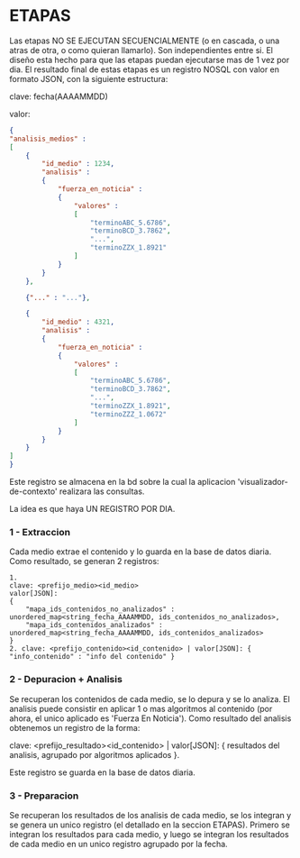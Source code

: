 # ETAPAS
Las etapas NO SE EJECUTAN SECUENCIALMENTE (o en cascada, o una atras de otra, o como quieran llamarlo). Son independientes entre si. El diseño esta hecho para que las etapas puedan ejecutarse mas de 1 vez por dia. El resultado final de estas etapas es un registro NOSQL con valor en formato JSON, con la siguiente estructura:

clave: fecha(AAAAMMDD)

valor:
```json
{
"analisis_medios" : 
[
    {
        "id_medio" : 1234,
        "analisis" :
        {
            "fuerza_en_noticia" : 
            {
                "valores" : 
                [
                    "terminoABC_5.6786",
                    "terminoBCD_3.7862",
                    "...",
                    "terminoZZX_1.8921"
                ]
            }
        }
    },

    {"..." : "..."},

    {
        "id_medio" : 4321,
        "analisis" :
        {
            "fuerza_en_noticia" : 
            {
                "valores" : 
                [
                    "terminoABC_5.6786",
                    "terminoBCD_3.7862",
                    "...",
                    "terminoZZX_1.8921",
                    "terminoZZZ_1.0672"
                ]
            }
        }
    }
]
}
```

Este registro se almacena en la bd sobre la cual la aplicacion 'visualizador-de-contexto' realizara las consultas.

La idea es que haya UN REGISTRO POR DIA.

### 1 - Extraccion
Cada medio extrae el contenido y lo guarda en la base de datos diaria. Como resultado, se generan 2 registros:

    1.
    clave: <prefijo_medio><id_medio>
    valor[JSON]:
    {
        "mapa_ids_contenidos_no_analizados" : unordered_map<string_fecha_AAAAMMDD, ids_contenidos_no_analizados>,
        "mapa_ids_contenidos_analizados" : unordered_map<string_fecha_AAAAMMDD, ids_contenidos_analizados>
    }
    2. clave: <prefijo_contenido><id_contenido> | valor[JSON]: { "info_contenido" : "info del contenido" }

### 2 - Depuracion + Analisis
Se recuperan los contenidos de cada medio, se lo depura y se lo analiza. El analisis puede consistir en aplicar 1 o mas algoritmos al contenido (por ahora, el unico aplicado es 'Fuerza En Noticia').
Como resultado del analisis obtenemos un registro de la forma:

clave: <prefijo_resultado><id_contenido> | valor[JSON]: { resultados del analisis, agrupado por algoritmos aplicados }.

Este registro se guarda en la base de datos diaria.

### 3 - Preparacion
Se recuperan los resultados de los analisis de cada medio, se los integran y se genera un unico registro (el detallado en la seccion ETAPAS).
Primero se integran los resultados para cada medio, y luego se integran los resultados de cada medio en un unico registro agrupado por la fecha.
